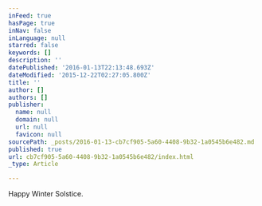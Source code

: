 ```yaml
---
inFeed: true
hasPage: true
inNav: false
inLanguage: null
starred: false
keywords: []
description: ''
datePublished: '2016-01-13T22:13:48.693Z'
dateModified: '2015-12-22T02:27:05.800Z'
title: ''
author: []
authors: []
publisher:
  name: null
  domain: null
  url: null
  favicon: null
sourcePath: _posts/2016-01-13-cb7cf905-5a60-4408-9b32-1a0545b6e482.md
published: true
url: cb7cf905-5a60-4408-9b32-1a0545b6e482/index.html
_type: Article

---
```

Happy Winter Solstice.